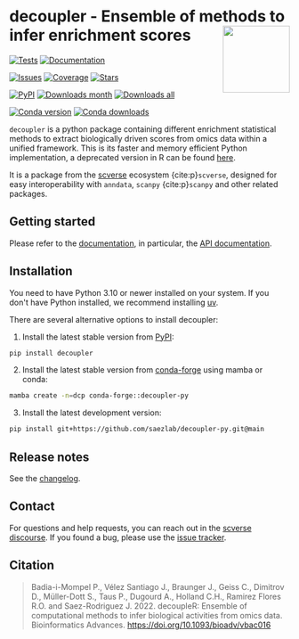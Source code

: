 # decoupler - Ensemble of methods to infer enrichment scores <img src="https://github.com/saezlab/decoupleR/blob/master/inst/figures/logo.svg?raw=1" align="right" width="120" class="no-scaled-link" />

[![Tests][badge-tests]][tests]
[![Documentation][badge-docs]][documentation]

[![Issues][badge-issues]][issue tracker]
[![Coverage][badge-coverage]][codecoverage]
[![Stars][badge-stars]](https://github.com/scverse/anndata/stargazers)

[![PyPI][badge-pypi]][pypi]
[![Downloads month][badge-mdown]][down]
[![Downloads all][badge-adown]][down]

[![Conda version][badge-condav]][conda]
[![Conda downloads][badge-condad]][conda]

[badge-tests]: https://img.shields.io/github/actions/workflow/status/saezlab/decoupler-py/test.yaml?branch=main
[badge-docs]: https://img.shields.io/readthedocs/decoupler-py
[badge-condav]: https://img.shields.io/conda/vn/conda-forge/decoupler-py.svg
[badge-condad]: https://img.shields.io/conda/dn/conda-forge/decoupler-py.svg
[badge-issues]: https://img.shields.io/github/issues/saezlab/decoupler-py
[badge-coverage]: https://codecov.io/gh/saezlab/decoupler-py/branch/main/graph/badge.svg
[badge-pypi]: https://img.shields.io/pypi/v/decoupler.svg
[badge-mdown]: https://static.pepy.tech/badge/decoupler/month
[badge-adown]: https://static.pepy.tech/badge/decoupler
[badge-stars]: https://img.shields.io/github/stars/saezlab/decoupler-py?style=flat&logo=github&color=yellow

`decoupler` is a python package containing different enrichment statistical
methods to extract biologically driven scores
from omics data within a unified framework. This is its faster and memory efficient Python implementation,
a deprecated version in R can be found [here](https://github.com/saezlab/decoupler).

It is a package from the [scverse][] ecosystem {cite:p}`scverse`,
designed for easy interoperability with `anndata`, `scanpy` {cite:p}`scanpy` and other related packages.

## Getting started

Please refer to the [documentation][],
in particular, the [API documentation][].

## Installation

You need to have Python 3.10 or newer installed on your system.
If you don't have Python installed, we recommend installing [uv][].

There are several alternative options to install decoupler:

1. Install the latest stable version from [PyPI][pypi]:

```bash
pip install decoupler
```

2. Install the latest stable version from [conda-forge][conda] using mamba or conda:

```bash
mamba create -n=dcp conda-forge::decoupler-py
```

3. Install the latest development version:

```bash
pip install git+https://github.com/saezlab/decoupler-py.git@main
```

## Release notes

See the [changelog][].

## Contact

For questions and help requests, you can reach out in the [scverse discourse][].
If you found a bug, please use the [issue tracker][].

## Citation

> Badia-i-Mompel P., Vélez Santiago J., Braunger J., Geiss C., Dimitrov D.,
Müller-Dott S., Taus P., Dugourd A., Holland C.H., Ramirez Flores R.O.
and Saez-Rodriguez J. 2022. decoupleR: Ensemble of computational methods
to infer biological activities from omics data. Bioinformatics Advances.
<https://doi.org/10.1093/bioadv/vbac016>

[uv]: https://github.com/astral-sh/uv
[scverse discourse]: https://discourse.scverse.org/
[scverse]: https://scverse.org/
[issue tracker]: https://github.com/saezlab/decoupler-py/issues
[tests]: https://github.com/saezlab/decoupler-py/actions/workflows/test.yaml
[documentation]: https://decoupler-py.readthedocs.io
[changelog]: https://decoupler-py.readthedocs.io/en/latest/changelog.html
[api documentation]: https://decoupler-py.readthedocs.io/en/latest/api.html
[pypi]: https://pypi.org/project/decoupler
[down]: https://pepy.tech/project/decoupler
[conda]: https://anaconda.org/conda-forge/decoupler-py
[codecoverage]: https://codecov.io/gh/saezlab/decoupler-py
